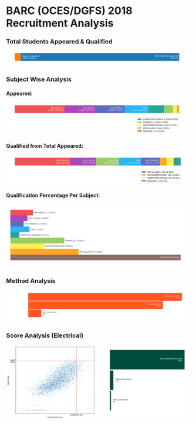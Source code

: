 # BARC (OCES/DGFS) 2018 Recruitment Analysis

### Total Students Appeared & Qualified
![](https://raw.githubusercontent.com/RA251995/BARC-OCES-DGFS-2018-Recruitment-Analysis/master/images/1.png)

### Subject Wise Analysis
#### Appeared:
![](https://raw.githubusercontent.com/RA251995/BARC-OCES-DGFS-2018-Recruitment-Analysis/master/images/2.png)
#### Qualified from Total Appeared:
![](https://raw.githubusercontent.com/RA251995/BARC-OCES-DGFS-2018-Recruitment-Analysis/master/images/3.png)
#### Qualification Percentage Per Subject:
![](https://raw.githubusercontent.com/RA251995/BARC-OCES-DGFS-2018-Recruitment-Analysis/master/images/4.png)

### Method Analysis
![](https://raw.githubusercontent.com/RA251995/BARC-OCES-DGFS-2018-Recruitment-Analysis/master/images/5.png)

### Score Analysis (Electrical)
![](https://raw.githubusercontent.com/RA251995/BARC-OCES-DGFS-2018-Recruitment-Analysis/master/images/6.png)
